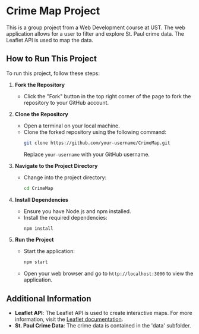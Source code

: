 # Crime Map Project

This is a group project from a Web Development course at UST. The web application allows for a user to filter and explore St. Paul crime data. The Leaflet API is used to map the data. 

## How to Run This Project

To run this project, follow these steps:

1. **Fork the Repository**
   - Click the "Fork" button in the top right corner of the page to fork the repository to your GitHub account.

2. **Clone the Repository**
   - Open a terminal on your local machine.
   - Clone the forked repository using the following command:
     ```bash
     git clone https://github.com/your-username/CrimeMap.git
     ```
     Replace `your-username` with your GitHub username.

3. **Navigate to the Project Directory**
   - Change into the project directory:
     ```bash
     cd CrimeMap
     ```

4. **Install Dependencies**
   - Ensure you have Node.js and npm installed.
   - Install the required dependencies:
     ```bash
     npm install
     ```

5. **Run the Project**
   - Start the application:
     ```bash
     npm start
     ```
   - Open your web browser and go to `http://localhost:3000` to view the application.


## Additional Information

- **Leaflet API**: The Leaflet API is used to create interactive maps. For more information, visit the [Leaflet documentation](https://leafletjs.com/).
- **St. Paul Crime Data**: The crime data is contained in the 'data' subfolder. 


